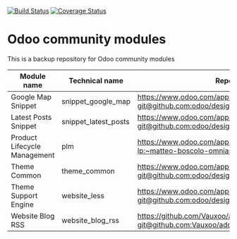 [![Build Status](https://travis-ci.org/Elico-Corp/odoo-community-addons.svg?branch=8.0)](https://travis-ci.org/Elico-Corp/odoo-community-addons)
[![Coverage Status](https://coveralls.io/repos/github/Elico-Corp/odoo-community-addons/badge.svg?branch=8.0)](https://coveralls.io/github/Elico-Corp/odoo-community-addons?branch=8.0)

# Odoo community modules
This is a backup repository for Odoo community modules

Module name | Technical name | Repository / URL | Author | License
------------|----------------|------------------|--------|--------
Google Map Snippet | snippet_google_map | https://www.odoo.com/apps/modules/8.0/snippet_google_map/<br />[git@github.com:odoo/design-themes.git#8.0](https://github.com/odoo/design-themes) | Odoo S.A. | Affero GPL-3
Latest Posts Snippet | snippet_latest_posts | https://www.odoo.com/apps/modules/8.0/snippet_latest_posts/<br />[git@github.com:odoo/design-themes.git#8.0](https://github.com/odoo/design-themes) | Odoo S.A. | Affero GPL-3
Product Lifecycle Management | plm | https://www.odoo.com/apps/modules/8.0/plm/<br />[lp:~matteo-boscolo-omniasolutions/openerp-plm/8.0#8.0](https://sourceforge.net/projects/openerpplm/) | OmniaSolutions | Affero GPL-3
Theme Common | theme_common | https://www.odoo.com/apps/modules/8.0/theme_common/<br />[git@github.com:odoo/design-themes.git#8.0](https://github.com/odoo/design-themes) | Odoo S.A. | Affero GPL-3
Theme Support Engine | website_less | https://www.odoo.com/apps/modules/8.0/website_less/<br />[git@github.com:odoo/design-themes.git#8.0](https://github.com/odoo/design-themes) | Odoo S.A. | Affero GPL-3
Website Blog RSS | website_blog_rss | https://github.com/Vauxoo/addons-vauxoo/<br />[git@github.com:Vauxoo/addons-vauxoo.git#8.0](https://github.com/Vauxoo/addons-vauxoo) | Vauxoo | Affero GPL-3
